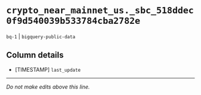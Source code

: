 # `crypto_near_mainnet_us._sbc_518ddec0f9d540039b533784cba2782e`
`bq-1` | `bigquery-public-data`

## Column details
* [TIMESTAMP] `last_update`

-------------------------------------------------------------------------------
*Do not make edits above this line.*
